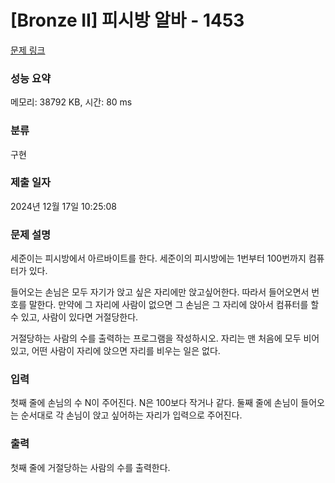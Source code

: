 # [Bronze II] 피시방 알바 - 1453 

[문제 링크](https://www.acmicpc.net/problem/1453) 

### 성능 요약

메모리: 38792 KB, 시간: 80 ms

### 분류

구현

### 제출 일자

2024년 12월 17일 10:25:08

### 문제 설명

<p>세준이는 피시방에서 아르바이트를 한다. 세준이의 피시방에는 1번부터 100번까지 컴퓨터가 있다.</p>

<p>들어오는 손님은 모두 자기가 앉고 싶은 자리에만 앉고싶어한다. 따라서 들어오면서 번호를 말한다. 만약에 그 자리에 사람이 없으면 그 손님은 그 자리에 앉아서 컴퓨터를 할 수 있고, 사람이 있다면 거절당한다.</p>

<p>거절당하는 사람의 수를 출력하는 프로그램을 작성하시오. 자리는 맨 처음에 모두 비어있고, 어떤 사람이 자리에 앉으면 자리를 비우는 일은 없다.</p>

### 입력 

 <p>첫째 줄에 손님의 수 N이 주어진다. N은 100보다 작거나 같다. 둘째 줄에 손님이 들어오는 순서대로 각 손님이 앉고 싶어하는 자리가 입력으로 주어진다.</p>

### 출력 

 <p>첫째 줄에 거절당하는 사람의 수를 출력한다.</p>

